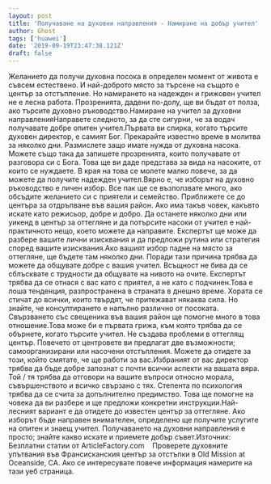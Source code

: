 ```yaml
---
layout: post
title: 'Получаване на духовни направления - Намиране на добър учител'
author: Ghost
tags: ['huawei']
date: '2019-09-19T23:47:38.121Z'
draft: false
---
```


Желанието да получи духовна посока в определен момент от живота е съвсем естествено. И най-доброто място за търсене на същото е център за отстъпление. Но намирането на надежден и грижовен учител не е лесна работа. Прозренията, дадени по-долу, ще ви бъдат от полза, ако търсите духовно ръководство.Намиране на учител за духовни направленияНаправете следното, за да сте сигурни, че за водач получавате добре опитен учител.Първата ви спирка, когато търсите духовен директор, е самият Бог. Прекарайте известно време в молитва за няколко дни. Размислете защо имате нужда от духовна насока. Можете също така да запишете прозренията, които получавате от разговора си с Бога. Това ще ви даде представа за вида на насоките, от които се нуждаете. В края на това се молете малко повече, за да можете да получите надежден учител.Вярно е, че изборът на духовно ръководство е личен избор. Все пак ще се възползвате много, ако обсъдите желанието си с приятели и семейство. Приближете се до центъра за отдръпване във вашия район. Ако има такъв човек, какъвто искате като режисьор, добре и добро. Да останете няколко дни или уикенд в център за оттегляне и да потърсите насоки от учител е най-практичното нещо, което можете да направите. Експертът ще може да разбере вашите лични изисквания и да предложи рутина или стратегия според вашите изисквания.Ако вашият избор падне на място за оттегляне, ще бъдете там няколко дни. Поради тази причина трябва да можете да общувате добре с вашия учител. Всъщност не бива да се сблъсквате с трудности да общувате на нивото на очите. Експертът трябва да се отнася с вас като с приятел, а не като с подчинен.Това е лоша тенденция, разпространена в страната в днешно време. Хората се стичат до всички, които твърдят, че притежават някаква сила. Но знайте, че консултирането е напълно различно от посоката. Свързването със свещеника във вашия район ще помогне много в това отношение.Това може би е първата грижа, към която трябва да се обърнете, когато търсите учител. Не създава проблеми в оттеглящ център. Повечето от центровете ви предлагат две възможности; самоорганизирани или насочени отстъпления. Можете да отидете за този, който смятате, че ще работи за вас.Избраният от вас директор трябва да бъде добре запознат с почти всички аспекти на вашата вяра. Той / тя трябва да отговори на вашите въпроси относно морала, съвършенството и всичко свързано с тях. Степента по психология трябва да се счита за допълнително предимство. Това ще помогне на човека да ви разбере и ще предложи конкретни инструкции.Най-лесният вариант е да отидете до известен център за оттегляне. Ако изборът бъде направен внимателен, определено ще получите услугите на опитен и знаещ учител. Получаването на духовни направления е просто; знайте какво искате и приемете добър съвет.Източник: Безплатни статии от ArticleFactory.com    Проверете духовните упътвания във Франсисканския център за отстъпки в Old Mission at Oceanside, CA. Ако се интересувате повече информация намерите на тази уеб страница.
